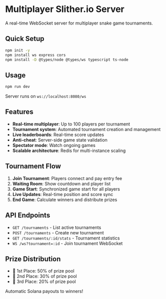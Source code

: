 # Multiplayer Slither.io Server

A real-time WebSocket server for multiplayer snake game tournaments.

## Quick Setup

```bash
npm init -y
npm install ws express cors
npm install -D @types/node @types/ws typescript ts-node
```

## Usage

```bash
npm run dev
```

Server runs on `ws://localhost:8080/ws`

## Features

- **Real-time multiplayer**: Up to 100 players per tournament
- **Tournament system**: Automated tournament creation and management  
- **Live leaderboards**: Real-time score updates
- **Anti-cheat**: Server-side game state validation
- **Spectator mode**: Watch ongoing games
- **Scalable architecture**: Redis for multi-instance scaling

## Tournament Flow

1. **Join Tournament**: Players connect and pay entry fee
2. **Waiting Room**: Show countdown and player list  
3. **Game Start**: Synchronized game start for all players
4. **Live Updates**: Real-time position and score sync
5. **End Game**: Calculate winners and distribute prizes

## API Endpoints

- `GET /tournaments` - List active tournaments
- `POST /tournaments` - Create new tournament  
- `GET /tournaments/:id/stats` - Tournament statistics
- `WS /ws?tournament=:id` - Join tournament WebSocket

## Prize Distribution

- 🥇 1st Place: 50% of prize pool
- 🥈 2nd Place: 30% of prize pool  
- 🥉 3rd Place: 20% of prize pool

Automatic Solana payouts to winners!
